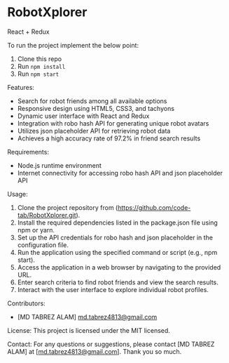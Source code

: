 # RobotXplorer
React + Redux

To run the project implement the below point:

1. Clone this repo
2. Run `npm install`
3. Run `npm start`


Features:
- Search for robot friends among all available options
- Responsive design using HTML5, CSS3, and tachyons
- Dynamic user interface with React and Redux
- Integration with robo hash API for generating unique robot avatars
- Utilizes json placeholder API for retrieving robot data
- Achieves a high accuracy rate of 97.2% in friend search results

Requirements:
- Node.js runtime environment
- Internet connectivity for accessing robo hash API and json placeholder API

Usage:
1. Clone the project repository from (https://github.com/code-tab/RobotXplorer.git).
2. Install the required dependencies listed in the package.json file using npm or yarn.
3. Set up the API credentials for robo hash and json placeholder in the configuration file.
4. Run the application using the specified command or script (e.g., npm start).
5. Access the application in a web browser by navigating to the provided URL.
6. Enter search criteria to find robot friends and view the search results.
7. Interact with the user interface to explore individual robot profiles.

Contributors:
- [MD TABREZ ALAM] md.tabrez4813@gmail.com

License:
This project is licensed under the MIT licensed.

Contact:
For any questions or suggestions, please contact [MD TABREZ ALAM] at [md.tabrez4813@gmail.com].
Thank you so much.
